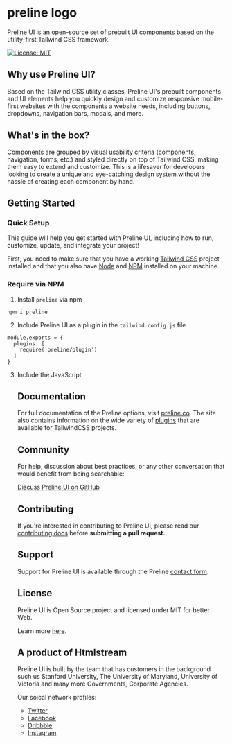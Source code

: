 # preline logo

Preline UI is an open-source set of prebuilt UI components based on the utility-first Tailwind CSS framework.

[![License: MIT](https://img.shields.io/badge/License-MIT-yellow.svg)](https://opensource.org/licenses/MIT)

## Why use Preline UI?

Based on the Tailwind CSS utility classes, Preline UI's prebuilt components and UI elements help you quickly design and customize responsive mobile-first websites with the components a website needs, including buttons, dropdowns, navigation bars, modals, and more.

## What's in the box?

Components are grouped by visual usability criteria (components, navigation, forms, etc.) and styled directly on top of Tailwind CSS, making them easy to extend and customize. This is a lifesaver for developers looking to create a unique and eye-catching design system without the hassle of creating each component by hand.

## Getting Started

### Quick Setup

This guide will help you get started with Preline UI, including how to run, customize, update, and integrate your project!

First, you need to make sure that you have a working <a href="https://tailwindcss.com/">Tailwind CSS</a> project installed and that you also have <a href="https://nodejs.org/en/">Node</a> and <a href="https://www.npmjs.com/">NPM</a> installed on your machine.

### Require via NPM

1. Install <code>preline</code> via npm

<pre><code>npm i preline</code></pre>

2. Include Preline UI as a plugin in the <code>tailwind.config.js</code> file

<pre><code>module.exports = {
  plugins: [
    require('preline/plugin')
  ]
}</code></pre>

3. Include the JavaScript <code><script></code> that powers the interactive elements near the end of your <code><body></code> tag:

<pre><code><script src="./node_modules/preline/dist/hs-ui.bundle.js"></script></code></pre>

## Documentation

For full documentation of the Preline options, visit <a href="https://preline.co/">preline.co</a>. The site also contains information on the wide variety of <a href="https://preline.co/docs/plugins.html">plugins</a> that are available for TailwindCSS projects.

## Community

For help, discussion about best practices, or any other conversation that would benefit from being searchable:

<a href="https://github.com/htmlstreamofficial/preline/discussions">Discuss Preline UI on GitHub</a>

## Contributing

If you're interested in contributing to Preline UI, please read our <a href="https://github.com/htmlstreamofficial/preline/contributing">contributing docs</a> before <strong>submitting a pull request.</strong>

## Support

Support for Preline UI is available through the Preline <a href="https://preline.co/contactus.html">contact form</a>.

## License

Preline UI is Open Source project and licensed under MIT for better Web.

Learn more <a href="https://preline.co/docs/license.html">here</a>.

## A product of Htmlstream

Preline Ui is built by the team that has customers in the background such us Stanford University, The University of Maryland, University of Victoria and many more Governments, Corporate Agencies.

Our soical network profiles:

<ul>
  <li><a href="https://twitter.com/Htmlstream">Twitter</a></li>
  <li><a href="https://www.facebook.com/Htmlstream/">Facebook</a></li>
  <li><a href="https://dribbble.com/Htmlstream">Dribbble</a></li>
  <li><a href="https://www.instagram.com/htmlstream/">Instagram</a></li>
</ul>
